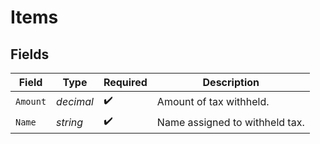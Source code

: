 # Items


## Fields

| Field                          | Type                           | Required                       | Description                    |
| ------------------------------ | ------------------------------ | ------------------------------ | ------------------------------ |
| `Amount`                       | *decimal*                      | :heavy_check_mark:             | Amount of tax withheld.        |
| `Name`                         | *string*                       | :heavy_check_mark:             | Name assigned to withheld tax. |